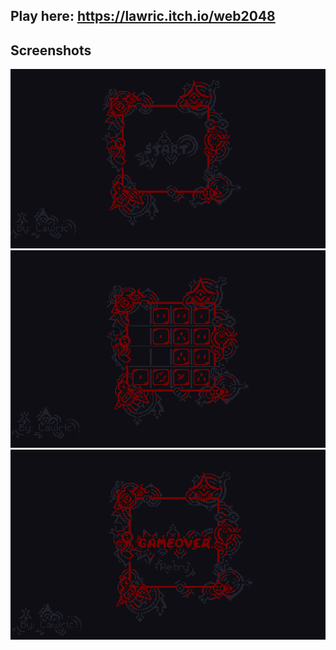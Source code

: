 ## Play here: https://lawric.itch.io/web2048

## Screenshots

![Screenshot1](https://github.com/lawric1/web2048/raw/main/src/assets/screenshots/screenshot1.png)
![Screenshot2](https://github.com/lawric1/web2048/raw/main/src/assets/screenshots/screenshot2.png)
![Screenshot2](https://github.com/lawric1/web2048/raw/main/src/assets/screenshots/screenshot3.png)